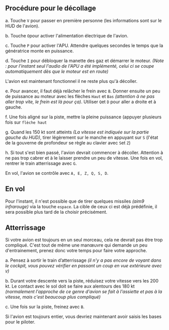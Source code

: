 ## Procédure pour le décollage

a. Touche `V` pour passer en première personne (les informations sont sur le HUD de l'avion).

b. Touche `O`pour activer l'alimentation électrique de l'avion.

c. Touche `P` pour activer l'APU. Attendre quelques secondes le temps que la génératrice monte en puissance.

d. Touche `I` pour débloquer la manette des gaz et démarrer le moteur. *(Note : pour l'instant seul l'audio de l'APU a été implémenté, celui ci se coupe automatiquement dès que le moteur est en route)*

L'avion est maintenant fonctionnel il ne reste plus qu'à décoller.

e. Pour avancer, il faut déjà relâcher le frein avec `B`. Donner ensuite un peu de puissance au moteur avec les flèches `Haut` et `Bas` *(attention à ne pas aller trop vite, le frein est là pour ça)*. Utiliser `Q`et `D` pour aller a droite et à gauche.

f. Une fois aligné sur la piste, mettre la pleine puissance (appuyer plusieurs fois sur `flèche haut`

g. Quand les 150 kt sont atteints *(La vitesse est indiquée sur la partie gauche du HUD)*, tirer légèrement sur le manche en appuyant sur `S` (l'état de la gouverne de profondeur se règle au clavier avec `S`et `Z`)

h. Si tout s'est bien passé, l'avion devrait commencer à décoller. Attention à ne pas trop cabrer et à le laisser prendre un peu de vitesse. Une fois en vol, rentrer le train atterrissage avec `G`.

En vol, l'avion se contrôle avec `A, E, Z, Q, S, D`.

## En vol

Pour l'instant, il n'est possible que de tirer quelques missiles *(aim9 infrarouge)* via la touche `espace`. La cible de ceux ci est déjà prédéfinie, il sera possible plus tard de la choisir précisément.

## Atterrissage

Si votre avion est toujours en un seul morceau, cela ne devrait pas être trop compliqué. C'est tout de même une manœuvre qui demande un peu d'entrainement, prenez donc votre temps pour faire votre approche.

a. Pensez à sortir le train d’atterrissage *(il n'y a pas encore de voyant dans le cockpit, vous pouvez vérifier en passant un coup en vue extérieure avec `V`)*

b. Durant votre descente vers la piste, réduisez votre vitesse vers les 200 kt. Le contact avec le sol doit se faire aux alentours des 180 kt *(normalement l'approche de ce genre d'avion se fait à l'assiette et pas à la vitesse, mais c'est beaucoup plus compliqué)*

c. Une fois sur la piste, freinez avec `B`.

Si l'avion est toujours entier, vous devriez maintenant avoir saisis les bases pour le piloter.
